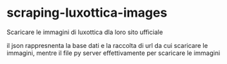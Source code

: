 # scraping-luxottica-images
Scaricare le immagini di luxottica dla loro sito ufficiale

il json rappresnenta la base dati e la raccolta di url da cui scaricare le immagini, mentre il file py server effettivamente per scaricare le immagini
